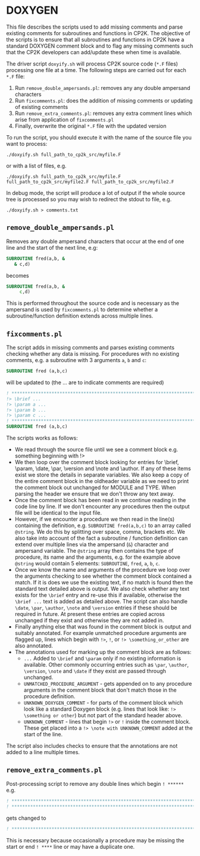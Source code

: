 # DOXYGEN

This file describes the scripts used to add missing comments and parse existing comments
for subroutines and functions in CP2K. The objective of the scripts is to ensure that
all subroutines and functions in CP2K have a standard DOXYGEN comment block and to flag
any missing comments such that the CP2K developers can add/update these when time is
available.

The driver script `doxyify.sh` will process CP2K source code (`*.F` files)
processing one file at a time. The following steps are carried out for each `*.F` file:

1. Run `remove_double_ampersands.pl`: removes any any double ampersand characters
2. Run `fixcomments.pl`: does the addition of missing comments or updating of existing comments
3. Run `remove_extra_comments.pl`: removes any extra comment lines which arise from application of `fixcomments.pl`
4. Finally, overwrite the original `*.F` file with the updated version

To run the script, you should execute it with the name of the source file you want to
process:

```console
./doxyify.sh full_path_to_cp2k_src/myfile.F
```

or with a list of files, e.g.

```console
./doxyify.sh full_path_to_cp2k_src/myfile.F full_path_to_cp2k_src/myfile2.F full_path_to_cp2k_src/myfile2.F
```

In debug mode, the script will produce a lot of output if the whole source tree is processed so you may
wish to redirect the stdout to file, e.g.

```console
./doxyify.sh > comments.txt
```

## `remove_double_ampersands.pl`

Removes any double ampersand characters that occur at the end of one line and the start of
the next line, e.g:

```fortran
SUBROUTINE fred(a,b, &
   & c,d)
```

becomes

```fortran
SUBROUTINE fred(a,b, &
     c,d)
```

This is performed throughout the source code and is necessary as the ampersand is used
by `fixcomments.pl` to determine whether a subroutine/function definition extends across
multiple lines.

## `fixcomments.pl`

The script adds in missing comments and parses existing comments checking whether any data
is missing. For procedures with no existing comments, e.g. a subroutine with 3 arguments `a`, `b`
and `c`:

```fortran
SUBROUTINE fred (a,b,c)
```

will be updated to (the ... are to indicate comments are required)

```fortran
! *****************************************************************************
!> \brief ...
!> \param a ...
!> \param b ...
!> \param c ...
! *****************************************************************************
SUBROUTINE fred (a,b,c)
```

The scripts works as follows:

- We read through the source file until we see a comment block e.g. something beginning with !>
- We then loop over the comment block looking for entries for \brief, \param, \date, \par, \version and \note and \author. If any of these items exist we store the details in separate variables. We also keep a copy of the entire comment block in the oldheader variable as we need to print the comment block out unchanged for MODULE and TYPE. When parsing the header we ensure that we don't throw any text away.
- Once the comment block has been read in we continue reading in the code line by line.  If we don't encounter any procedures then the output file will be identical to the input file.
- However, if we encounter a procedure we then read in the line(s) containing the definition, e.g. `SUBROUTINE fred(a,b,c)` to an array called `@string`. We do this by splitting over space, comma, brackets etc. We also take into account of the fact a subroutine / function definition can extend over multiple lines via the ampersand (`&`) character and ampersand variable. The `@string` array then contains the type of procedure, its name and the arguments, e.g. for the example above `@string` would contain 5 elements: `SUBROUTINE`, `fred`, `a`, `b`, `c`.
- Once we know the name and arguments of the procedure we loop over the arguments checking to see whether the comment block contained a match. If it is does we use the existing text, if no match is found then the standard text detailed above is output. We also check whether any text exists for the `\brief` entry and re-use this if available, otherwise the `\brief ...` text is added as detailed above. The script can also handle `\date`, `\par`, `\author`, `\note` and `\version` entries if these should be required in future. At present these entries are copied across unchanged if they exist and otherwise they are not added in.
- Finally anything else that was found in the comment block is output and suitably annotated.  For example unmatched procedure arguments are flagged up, lines which begin with `!>`, `!`, or `!> \something_or_other` are also annotated.
- The annotations used for marking up the comment block are as follows:
  - `...` Added to `\brief` and `\param` only if no existing information is available. Other commonly occurring entries such as `\par`, `\author`, `\version`, `\note` and `\date` if they exist are passed through unchanged.
  - `UNMATCHED_PROCEDURE_ARGUMENT` - gets appended on to any procedure arguments in the comment block that don't match those in the procedure definition.
  - `UNKNOWN_DOXYGEN_COMMENT` - for parts of the comment block which look like a standard Doxygen block (e.g. lines that look like: `!> \something or other`) but not part of the standard header above.
  - `UNKNOWN_COMMENT` - lines that begin `!>` or `!` inside the comment block. These get placed into a `!> \note with UNKNOWN_COMMENT` added at the start of the line.

The script also includes checks to ensure that the annotations are not added to a line
multiple times.

## `remove_extra_comments.pl`

Post-processing script to remove any double lines which begin `! ******`
e.g.

```fortran
! *****************************************************************************
! *****************************************************************************
```

gets changed to

```fortran
! *****************************************************************************
```

This is necessary because occasionally a procedure may be missing the start
or end `! ****` line or may have a duplicate one.
